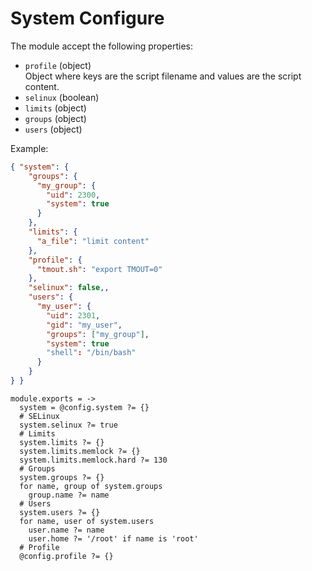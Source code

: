 
# System Configure

The module accept the following properties:

*   `profile` (object)   
    Object where keys are the script filename and values are the script
    content.    
*   `selinux` (boolean)   
*   `limits` (object)   
*   `groups` (object)   
*   `users` (object)   

Example:

```json
{ "system": {
    "groups": {
      "my_group": {
        "uid": 2300,
        "system": true
      }
    },
    "limits": {
      "a_file": "limit content"
    },
    "profile": {
      "tmout.sh": "export TMOUT=0"
    },
    "selinux": false,,
    "users": {
      "my_user": {
        "uid": 2301,
        "gid": "my_user",
        "groups": ["my_group"],
        "system": true
        "shell": "/bin/bash"
      }
    }
} }
```

    module.exports = ->
      system = @config.system ?= {}
      # SELinux
      system.selinux ?= true
      # Limits
      system.limits ?= {}
      system.limits.memlock ?= {}
      system.limits.memlock.hard ?= 130
      # Groups
      system.groups ?= {}
      for name, group of system.groups
        group.name ?= name
      # Users
      system.users ?= {}
      for name, user of system.users
        user.name ?= name
        user.home ?= '/root' if name is 'root'
      # Profile
      @config.profile ?= {}
